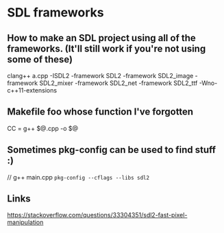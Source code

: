 # SDL frameworks

## How to make an SDL project using all of the frameworks.  (It'll still work if you're not using some of these)

clang++ a.cpp -ISDL2 -framework SDL2 -framework SDL2_image -framework SDL2_mixer -framework SDL2_net -framework SDL2_ttf -Wno-c++11-extensions



## Makefile foo whose function I've forgotten

CC = g++ $@.cpp -o $@


## Sometimes pkg-config can be used to find stuff :)

// g++ main.cpp `pkg-config --cflags --libs sdl2`


## Links

https://stackoverflow.com/questions/33304351/sdl2-fast-pixel-manipulation

